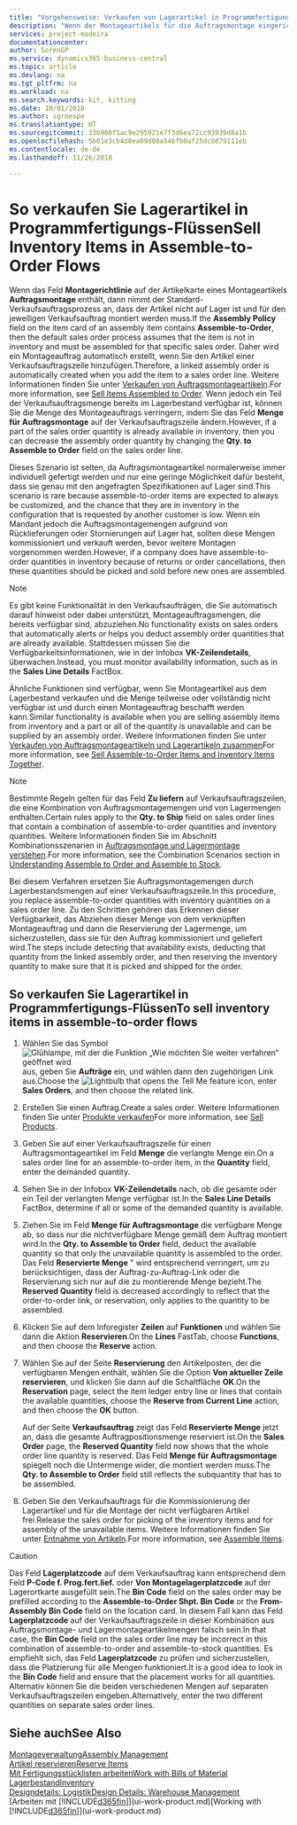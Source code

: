 ```yaml
---
title: "Vorgehensweise: Verkaufen von Lagerartikel in Programmfertigungs-Flüssen | Microsoft Docs"
description: "Wenn der Montageartikels für die Auftragsmontage eingerichtet ist, dann nimmt der Standard-Verkaufsauftragsprozess an, dass der Artikel nicht auf Lager ist und für den jeweiligen Verkaufsauftrag montiert werden muss. Daher wird ein Montageauftrag automatisch erstellt, wenn Sie den Artikel einer Verkaufsauftragszeile hinzufügen."
services: project-madeira
documentationcenter: 
author: SorenGP
ms.service: dynamics365-business-central
ms.topic: article
ms.devlang: na
ms.tgt_pltfrm: na
ms.workload: na
ms.search.keywords: kit, kitting
ms.date: 10/01/2018
ms.author: sgroespe
ms.translationtype: HT
ms.sourcegitcommit: 33b900f1ac9e295921e7f3d6ea72cc93939d8a1b
ms.openlocfilehash: 5b01e3cb4d8ea09d08a546fb0af25dc0879111eb
ms.contentlocale: de-de
ms.lasthandoff: 11/26/2018

---
```

# <a name="sell-inventory-items-in-assemble-to-order-flows"></a><span data-ttu-id="4e67c-104">So verkaufen Sie Lagerartikel in Programmfertigungs-Flüssen</span><span class="sxs-lookup"><span data-stu-id="4e67c-104">Sell Inventory Items in Assemble-to-Order Flows</span></span>
<span data-ttu-id="4e67c-105">Wenn das Feld **Montagerichtlinie** auf der Artikelkarte eines Montageartikels **Auftragsmontage** enthält, dann nimmt der Standard-Verkaufsauftragsprozess an, dass der Artikel nicht auf Lager ist und für den jeweiligen Verkaufsauftrag montiert werden muss.</span><span class="sxs-lookup"><span data-stu-id="4e67c-105">If the **Assembly Policy** field on the item card of an assembly item contains **Assemble-to-Order**, then the default sales order process assumes that the item is not in inventory and must be assembled for that specific sales order.</span></span> <span data-ttu-id="4e67c-106">Daher wird ein Montageauftrag automatisch erstellt, wenn Sie den Artikel einer Verkaufsauftragszeile hinzufügen.</span><span class="sxs-lookup"><span data-stu-id="4e67c-106">Therefore, a linked assembly order is automatically created when you add the item to a sales order line.</span></span> <span data-ttu-id="4e67c-107">Weitere Informationen finden Sie unter [Verkaufen von Auftragsmontageartikeln](assembly-how-to-sell-items-assembled-to-order.md).</span><span class="sxs-lookup"><span data-stu-id="4e67c-107">For more information, see [Sell Items Assembled to Order](assembly-how-to-sell-items-assembled-to-order.md).</span></span> <span data-ttu-id="4e67c-108">Wenn jedoch ein Teil der Verkaufsauftragsmenge bereits im Lagerbestand verfügbar ist, können Sie die Menge des Montageauftrags verringern, indem Sie das Feld **Menge für Auftragsmontage** auf der Verkaufsauftragszeile ändern.</span><span class="sxs-lookup"><span data-stu-id="4e67c-108">However, if a part of the sales order quantity is already available in inventory, then you can decrease the assembly order quantity by changing the **Qty. to Assemble to Order** field on the sales order line.</span></span>  

<span data-ttu-id="4e67c-109">Dieses Szenario ist selten, da Auftragsmontageartikel normalerweise immer individuell gefertigt werden und nur eine geringe Möglichkeit dafür besteht, dass sie genau mit den angefragten Spezifikationen auf Lager sind.</span><span class="sxs-lookup"><span data-stu-id="4e67c-109">This scenario is rare because assemble-to-order items are expected to always be customized, and the chance that they are in inventory in the configuration that is requested by another customer is low.</span></span> <span data-ttu-id="4e67c-110">Wenn ein Mandant jedoch die Auftragsmontagemengen aufgrund von Rücklieferungen oder Stornierungen auf Lager hat, sollten diese Mengen kommissioniert und verkauft werden, bevor weitere Montagen vorgenommen werden.</span><span class="sxs-lookup"><span data-stu-id="4e67c-110">However, if a company does have assemble-to-order quantities in inventory because of returns or order cancellations, then these quantities should be picked and sold before new ones are assembled.</span></span>  

> [!NOTE]  
>  <span data-ttu-id="4e67c-111">Es gibt keine Funktionalität in den Verkaufsaufträgen, die Sie automatisch darauf hinweist oder dabei unterstützt, Montageauftragsmengen, die bereits verfügbar sind, abzuziehen.</span><span class="sxs-lookup"><span data-stu-id="4e67c-111">No functionality exists on sales orders that automatically alerts or helps you deduct assembly order quantities that are already available.</span></span> <span data-ttu-id="4e67c-112">Stattdessen müssen Sie die Verfügbarkeitsinformationen, wie in der Infobox **VK-Zeilendetails**,  überwachen.</span><span class="sxs-lookup"><span data-stu-id="4e67c-112">Instead, you must monitor availability information, such as in the **Sales Line Details** FactBox.</span></span>  

<span data-ttu-id="4e67c-113">Ähnliche Funktionen sind verfügbar, wenn Sie Montageartikel aus dem Lagerbestand verkaufen und die Menge teilweise oder vollständig nicht verfügbar ist und durch einen Montageauftrag beschafft werden kann.</span><span class="sxs-lookup"><span data-stu-id="4e67c-113">Similar functionality is available when you are selling assembly items from inventory and a part or all of the quantity is unavailable and can be supplied by an assembly order.</span></span> <span data-ttu-id="4e67c-114">Weitere Informationen finden Sie unter [Verkaufen von Auftragsmontageartikeln und Lagerartikeln zusammen](assembly-how-to-sell-assemble-to-order-items-and-inventory-items-together.md)</span><span class="sxs-lookup"><span data-stu-id="4e67c-114">For more information, see [Sell Assemble-to-Order Items and Inventory Items Together](assembly-how-to-sell-assemble-to-order-items-and-inventory-items-together.md).</span></span>  

> [!NOTE]  
>  <span data-ttu-id="4e67c-115">Bestimmte Regeln gelten für das Feld **Zu liefern** auf Verkaufsauftragszeilen, die eine Kombination von Auftragsmontagemengen und von Lagermengen enthalten.</span><span class="sxs-lookup"><span data-stu-id="4e67c-115">Certain rules apply to the **Qty. to Ship** field on sales order lines that contain a combination of assemble-to-order quantities and inventory quantities.</span></span> <span data-ttu-id="4e67c-116">Weitere Informationen finden Sie im Abschnitt Kombinationsszenarien in [Auftragsmontage und Lagermontage verstehen](assembly-assemble-to-order-or-assemble-to-stock.md).</span><span class="sxs-lookup"><span data-stu-id="4e67c-116">For more information, see the Combination Scenarios section in [Understanding Assemble to Order and Assemble to Stock](assembly-assemble-to-order-or-assemble-to-stock.md).</span></span>  

<span data-ttu-id="4e67c-117">Bei diesem Verfahren ersetzen Sie Auftragsmontagemengen durch Lagerbestandsmengen auf einer Verkaufsauftragszeile.</span><span class="sxs-lookup"><span data-stu-id="4e67c-117">In this procedure, you replace assemble-to-order quantities with inventory quantities on a sales order line.</span></span> <span data-ttu-id="4e67c-118">Zu den Schritten gehören das Erkennen dieser Verfügbarkeit, das Abziehen dieser Menge von dem verknüpften Montageauftrag und dann die Reservierung der Lagermenge, um sicherzustellen, dass sie für den Auftrag kommissioniert und geliefert wird.</span><span class="sxs-lookup"><span data-stu-id="4e67c-118">The steps include detecting that availability exists, deducting that quantity from the linked assembly order, and then reserving the inventory quantity to make sure that it is picked and shipped for the order.</span></span>  

## <a name="to-sell-inventory-items-in-assemble-to-order-flows"></a><span data-ttu-id="4e67c-119">So verkaufen Sie Lagerartikel in Programmfertigungs-Flüssen</span><span class="sxs-lookup"><span data-stu-id="4e67c-119">To sell inventory items in assemble-to-order flows</span></span>  
1.  <span data-ttu-id="4e67c-120">Wählen Sie das Symbol ![Glühlampe, mit der die Funktion „Wie möchten Sie weiter verfahren“ geöffnet wird](media/ui-search/search_small.png "Wie möchten Sie weiter verfahren?") aus, geben Sie **Aufträge** ein, und wählen dann den zugehörigen Link aus.</span><span class="sxs-lookup"><span data-stu-id="4e67c-120">Choose the ![Lightbulb that opens the Tell Me feature](media/ui-search/search_small.png "Tell me what you want to do") icon, enter **Sales Orders**, and then choose the related link.</span></span>  
2.  <span data-ttu-id="4e67c-121">Erstellen Sie einen Auftrag.</span><span class="sxs-lookup"><span data-stu-id="4e67c-121">Create a sales order.</span></span> <span data-ttu-id="4e67c-122">Weitere Informationen finden Sie unter [Produkte verkaufen](sales-how-sell-products.md)</span><span class="sxs-lookup"><span data-stu-id="4e67c-122">For more information, see [Sell Products](sales-how-sell-products.md).</span></span>  
3.  <span data-ttu-id="4e67c-123">Geben Sie auf einer Verkaufsauftragszeile für einen Auftragsmontageartikel im Feld **Menge** die verlangte Menge ein.</span><span class="sxs-lookup"><span data-stu-id="4e67c-123">On a sales order line for an assemble-to-order item, in the **Quantity** field, enter the demanded quantity.</span></span>  
4.  <span data-ttu-id="4e67c-124">Sehen Sie in der Infobox **VK-Zeilendetails** nach, ob die gesamte oder ein Teil der verlangten Menge verfügbar ist.</span><span class="sxs-lookup"><span data-stu-id="4e67c-124">In the **Sales Line Details** FactBox, determine if all or some of the demanded quantity is available.</span></span>  
5.  <span data-ttu-id="4e67c-125">Ziehen Sie im Feld **Menge für Auftragsmontage** die verfügbare Menge ab, so dass nur die nichtverfügbare Menge gemäß dem Auftrag montiert wird.</span><span class="sxs-lookup"><span data-stu-id="4e67c-125">In the **Qty. to Assemble to Order** field, deduct the available quantity so that only the unavailable quantity is assembled to the order.</span></span> <span data-ttu-id="4e67c-126">Das Feld **Reservierte Menge** " wird entsprechend verringert, um zu berücksichtigen, dass der Auftrag-zu-Auftrag-Link oder die Reservierung sich nur auf die zu montierende Menge bezieht.</span><span class="sxs-lookup"><span data-stu-id="4e67c-126">The **Reserved Quantity** field is decreased accordingly to reflect that the order-to-order link, or reservation, only applies to the quantity to be assembled.</span></span>  
6.  <span data-ttu-id="4e67c-127">Klicken Sie auf dem Inforegister **Zeilen** auf **Funktionen** und wählen Sie dann die Aktion **Reservieren**.</span><span class="sxs-lookup"><span data-stu-id="4e67c-127">On the **Lines** FastTab, choose **Functions**, and then choose the **Reserve** action.</span></span>  
7.  <span data-ttu-id="4e67c-128">Wählen Sie auf der Seite **Reservierung** den Artikelposten, der die verfügbaren Mengen enthält, wählen Sie die Option **Von aktueller Zeile reservieren**, und klicken Sie dann auf die Schaltfläche **OK**.</span><span class="sxs-lookup"><span data-stu-id="4e67c-128">On the **Reservation** page, select the item ledger entry line or lines that contain the available quantities, choose the **Reserve from Current Line** action, and then choose the **OK** button.</span></span>  

    <span data-ttu-id="4e67c-129">Auf der Seite **Verkaufsauftrag** zeigt das Feld **Reservierte Menge** jetzt an, dass die gesamte Auftragpositionsmenge reserviert ist.</span><span class="sxs-lookup"><span data-stu-id="4e67c-129">On the **Sales Order** page, the **Reserved Quantity** field now shows that the whole order line quantity is reserved.</span></span> <span data-ttu-id="4e67c-130">Das Feld **Menge für Auftragsmontage** spiegelt noch die Untermenge wider, die montiert werden muss.</span><span class="sxs-lookup"><span data-stu-id="4e67c-130">The **Qty. to Assemble to Order** field still reflects the subquantity that has to be assembled.</span></span>  

8.  <span data-ttu-id="4e67c-131">Geben Sie den Verkaufsauftrags für die Kommissionierung der Lagerartikel und für die Montage der nicht verfügbaren Artikel frei.</span><span class="sxs-lookup"><span data-stu-id="4e67c-131">Release the sales order for picking of the inventory items and for assembly of the unavailable items.</span></span> <span data-ttu-id="4e67c-132">Weitere Informationen finden Sie unter [Entnahme von Artikeln](assembly-how-to-assemble-items.md).</span><span class="sxs-lookup"><span data-stu-id="4e67c-132">For more information, see [Assemble Items](assembly-how-to-assemble-items.md).</span></span>  

> [!CAUTION]  
>  <span data-ttu-id="4e67c-133">Das Feld **Lagerplatzcode** auf dem Verkaufsauftrag kann entsprechend dem Feld **P-Code f. Prog.fert.lief.** oder **Von Montagelagerplatzcode** auf der Lagerortkarte ausgefüllt sein.</span><span class="sxs-lookup"><span data-stu-id="4e67c-133">The **Bin Code** field on the sales order may be prefilled according to the **Assemble-to-Order Shpt. Bin Code** or the **From-Assembly Bin Code** field on the location card.</span></span> <span data-ttu-id="4e67c-134">In diesem Fall kann das Feld **Lagerplatzcode** auf der Verkaufsauftragszeile in dieser Kombination aus Auftragsmontage- und Lagermontageartikelmengen falsch sein.</span><span class="sxs-lookup"><span data-stu-id="4e67c-134">In that case, the **Bin Code** field on the sales order line may be incorrect in this combination of assemble-to-order and assemble-to-stock quantities.</span></span> <span data-ttu-id="4e67c-135">Es empfiehlt sich, das Feld **Lagerplatzcode** zu prüfen und sicherzustellen, dass die Platzierung für alle Mengen funktioniert.</span><span class="sxs-lookup"><span data-stu-id="4e67c-135">It is a good idea to look in the **Bin Code** field and ensure that the placement works for all quantities.</span></span> <span data-ttu-id="4e67c-136">Alternativ können Sie die beiden verschiedenen Mengen auf separaten Verkaufsauftragszeilen eingeben.</span><span class="sxs-lookup"><span data-stu-id="4e67c-136">Alternatively, enter the two different quantities on separate sales order lines.</span></span>  

## <a name="see-also"></a><span data-ttu-id="4e67c-137">Siehe auch</span><span class="sxs-lookup"><span data-stu-id="4e67c-137">See Also</span></span>  
[<span data-ttu-id="4e67c-138">Montageverwaltung</span><span class="sxs-lookup"><span data-stu-id="4e67c-138">Assembly Management</span></span>](assembly-assemble-items.md)  
[<span data-ttu-id="4e67c-139">Artikel reservieren</span><span class="sxs-lookup"><span data-stu-id="4e67c-139">Reserve Items</span></span>](inventory-how-to-reserve-items.md)  
[<span data-ttu-id="4e67c-140">Mit Fertigungsstücklisten arbeiten</span><span class="sxs-lookup"><span data-stu-id="4e67c-140">Work with Bills of Material</span></span>](inventory-how-work-BOMs.md)  
[<span data-ttu-id="4e67c-141">Lagerbestand</span><span class="sxs-lookup"><span data-stu-id="4e67c-141">Inventory</span></span>](inventory-manage-inventory.md)  
[<span data-ttu-id="4e67c-142">Designdetails: Logistik</span><span class="sxs-lookup"><span data-stu-id="4e67c-142">Design Details: Warehouse Management</span></span>](design-details-warehouse-management.md)  
<span data-ttu-id="4e67c-143">[Arbeiten mit [!INCLUDE[d365fin](includes/d365fin_md.md)]](ui-work-product.md)</span><span class="sxs-lookup"><span data-stu-id="4e67c-143">[Working with [!INCLUDE[d365fin](includes/d365fin_md.md)]](ui-work-product.md)</span></span>

